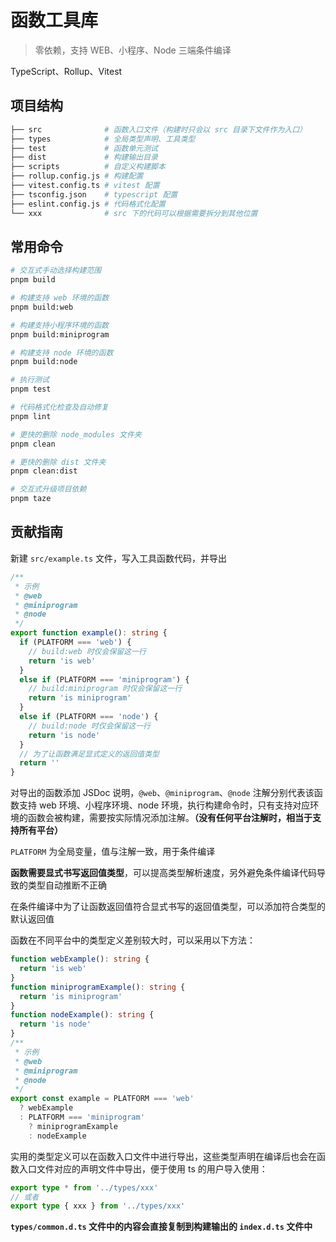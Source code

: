 # 函数工具库

> 零依赖，支持 WEB、小程序、Node 三端条件编译

TypeScript、Rollup、Vitest

## 项目结构

```sh
├── src              # 函数入口文件（构建时只会以 src 目录下文件作为入口）
├── types            # 全局类型声明、工具类型
├── test             # 函数单元测试
├── dist             # 构建输出目录
├── scripts          # 自定义构建脚本
├── rollup.config.js # 构建配置
├── vitest.config.ts # vitest 配置
├── tsconfig.json    # typescript 配置
├── eslint.config.js # 代码格式化配置
└── xxx              # src 下的代码可以根据需要拆分到其他位置
```

## 常用命令

```sh
# 交互式手动选择构建范围
pnpm build

# 构建支持 web 环境的函数
pnpm build:web

# 构建支持小程序环境的函数
pnpm build:miniprogram

# 构建支持 node 环境的函数
pnpm build:node

# 执行测试
pnpm test

# 代码格式化检查及自动修复
pnpm lint

# 更快的删除 node_modules 文件夹
pnpm clean

# 更快的删除 dist 文件夹
pnpm clean:dist

# 交互式升级项目依赖
pnpm taze
```

## 贡献指南

新建 `src/example.ts` 文件，写入工具函数代码，并导出

```ts
/**
 * 示例
 * @web
 * @miniprogram
 * @node
 */
export function example(): string {
  if (PLATFORM === 'web') {
    // build:web 时仅会保留这一行
    return 'is web'
  }
  else if (PLATFORM === 'miniprogram') {
    // build:miniprogram 时仅会保留这一行
    return 'is miniprogram'
  }
  else if (PLATFORM === 'node') {
    // build:node 时仅会保留这一行
    return 'is node'
  }
  // 为了让函数满足显式定义的返回值类型
  return ''
}
```

对导出的函数添加 JSDoc 说明，`@web`、`@miniprogram`、`@node` 注解分别代表该函数支持 web 环境、小程序环境、node 环境，执行构建命令时，只有支持对应环境的函数会被构建，需要按实际情况添加注解。**（没有任何平台注解时，相当于支持所有平台）**

`PLATFORM` 为全局变量，值与注解一致，用于条件编译

**函数需要显式书写返回值类型**，可以提高类型解析速度，另外避免条件编译代码导致的类型自动推断不正确

在条件编译中为了让函数返回值符合显式书写的返回值类型，可以添加符合类型的默认返回值

函数在不同平台中的类型定义差别较大时，可以采用以下方法：

```ts
function webExample(): string {
  return 'is web'
}
function miniprogramExample(): string {
  return 'is miniprogram'
}
function nodeExample(): string {
  return 'is node'
}
/**
 * 示例
 * @web
 * @miniprogram
 * @node
 */
export const example = PLATFORM === 'web'
  ? webExample
  : PLATFORM === 'miniprogram'
    ? miniprogramExample
    : nodeExample
```

实用的类型定义可以在函数入口文件中进行导出，这些类型声明在编译后也会在函数入口文件对应的声明文件中导出，便于使用 ts 的用户导入使用：

```ts
export type * from '../types/xxx'
// 或者
export type { xxx } from '../types/xxx'
```

**`types/common.d.ts` 文件中的内容会直接复制到构建输出的 `index.d.ts` 文件中**
